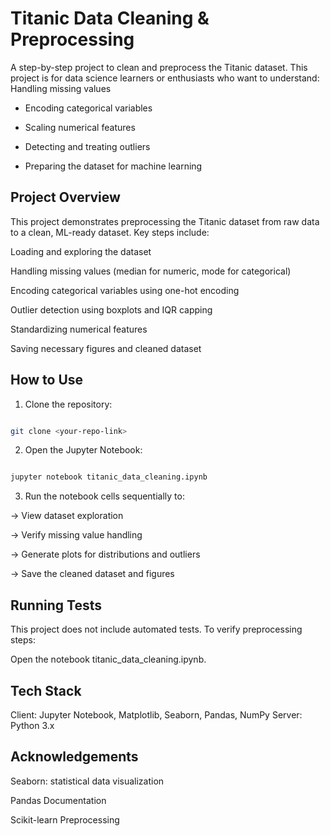 # Titanic Data Cleaning & Preprocessing #

A step-by-step project to clean and preprocess the Titanic dataset.
This project is for data science learners or enthusiasts who want to understand:
Handling missing values

- Encoding categorical variables

- Scaling numerical features

- Detecting and treating outliers

- Preparing the dataset for machine learning

## Project Overview

This project demonstrates preprocessing the Titanic dataset from raw data to a clean, ML-ready dataset. Key steps include:

Loading and exploring the dataset

Handling missing values (median for numeric, mode for categorical)

Encoding categorical variables using one-hot encoding

Outlier detection using boxplots and IQR capping

Standardizing numerical features

Saving necessary figures and cleaned dataset                  

## How to Use

1. Clone the repository:
```bash

git clone <your-repo-link>
```

2. Open the Jupyter Notebook:
```bash

jupyter notebook titanic_data_cleaning.ipynb
```

3. Run the notebook cells sequentially to:

-> View dataset exploration

-> Verify missing value handling

-> Generate plots for distributions and outliers

-> Save the cleaned dataset and figures

## Running Tests

This project does not include automated tests. To verify preprocessing steps:

Open the notebook titanic_data_cleaning.ipynb.

## Tech Stack

Client: Jupyter Notebook, Matplotlib, Seaborn, Pandas, NumPy
Server: Python 3.x

## Acknowledgements

Seaborn: statistical data visualization

Pandas Documentation

Scikit-learn Preprocessing
